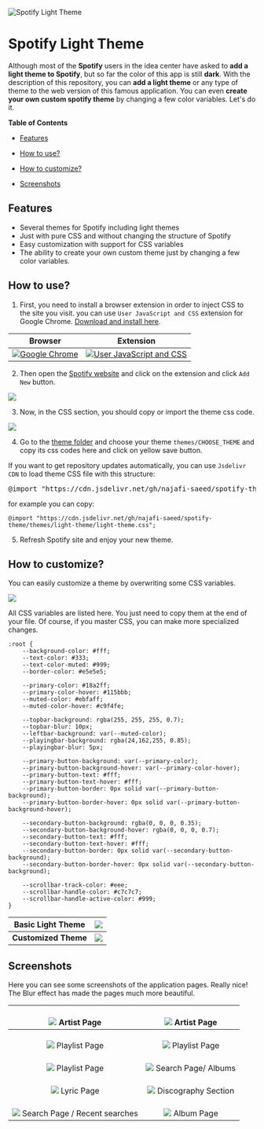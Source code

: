 ![Spotify Light Theme](https://i.imgur.com/oD05z1b.png "Spotify Light Theme")

# Spotify Light Theme
Although most of the **Spotify** users in the idea center have asked to **add a light theme to Spotify**, but so far the color of this app is still **dark**.
With the description of this repository, you can **add a light theme** or any type of theme to the web version of this famous application. You can even **create your own custom spotify theme** by changing a few color variables. Let's do it.

**Table of Contents**

- [Features](#features)

- [How to use?](#how-to-use)

- [How to customize?](#how-to-customize)

- [Screenshots](#screenshots)

## Features

- Several themes for Spotify including light themes
- Just with pure CSS and without changing the structure of Spotify
- Easy customization with support for CSS variables
- The ability to create your own custom theme just by changing a few color variables.

## How to use?

1) First, you need to install a browser extension in order to inject CSS to the site you visit. you can use `User JavaScript and CSS` extension for Google Chrome. [Download and install here](https://chrome.google.com/webstore/detail/user-javascript-and-css/nbhcbdghjpllgmfilhnhkllmkecfmpld?hl=en "Download and install here").

| Browser        | Extension   |
| ------------ | ------------ |
|  [![Google Chrome](https://www.google.com/chrome/static/images/chrome-logo-m100.svg "Google Chrome")](https://chrome.google.com/webstore/detail/user-javascript-and-css/nbhcbdghjpllgmfilhnhkllmkecfmpld?hl=en "Google Chrome") | [![User JavaScript and CSS](https://lh3.googleusercontent.com/1TSw8ZPwr2VvUZlY1cbAPOWo5cisrfpazmTpfGH4YWGTLCJLUq23LMSKuS5ee-bBP5C0GL8wsbpV9iQ9zLEQ6Dv8Vw=w128-h128-e365-rj-sc0x00ffffff "User JavaScript and CSS")](https://chrome.google.com/webstore/detail/user-javascript-and-css/nbhcbdghjpllgmfilhnhkllmkecfmpld?hl=en "User JavaScript and CSS")  |

2) Then open the [Spotify website](https://open.spotify.com/ "Spotify website") and click on the extension and click `Add New` button.

![](https://i.ibb.co/hMm6YxJ/image.png)

3) Now, in the CSS section, you should copy or import the theme css code.

![](https://i.ibb.co/M2XcZrj/image.png)

4) Go to the [theme folder](https://github.com/najafi-saeed/spotify-theme/tree/development/themes "folder") and choose your theme `themes/CHOOSE_THEME` and copy its css codes here and click on yellow save button. 

If you want to get repository updates automatically, you can use `Jsdelivr CDN` to load theme CSS file with this structure:

<pre>@import "https://cdn.jsdelivr.net/gh/najafi-saeed/spotify-theme/themes/<b>theme-folder</b>/<b>theme-file</b>.css";</pre>

for example you can copy:
```
@import "https://cdn.jsdelivr.net/gh/najafi-saeed/spotify-theme/themes/light-theme/light-theme.css";
```

5) Refresh Spotify site and enjoy your new theme.

## How to customize?
You can easily customize a theme by overwriting some CSS variables.

![](https://i.ibb.co/c3fV8Bj/image.png)

All CSS variables are listed here. You just need to copy them at the end of your file. Of course, if you master CSS, you can make more specialized changes.

```
:root {
    --background-color: #fff;
    --text-color: #333;
    --text-color-muted: #999;
    --border-color: #e5e5e5;
	
    --primary-color: #18a2ff;
    --primary-color-hover: #115bbb;
    --muted-color: #ebfaff;
    --muted-color-hover: #c9f4fe;
	
    --topbar-background: rgba(255, 255, 255, 0.7);
    --topbar-blur: 10px;
    --leftbar-background: var(--muted-color);
    --playingbar-background: rgba(24,162,255, 0.85);
    --playingbar-blur: 5px;
	
    --primary-button-background: var(--primary-color);
    --primary-button-background-hover: var(--primary-color-hover);
    --primary-button-text: #fff;
    --primary-button-text-hover: #fff;
    --primary-button-border: 0px solid var(--primary-button-background);
    --primary-button-border-hover: 0px solid var(--primary-button-background-hover);
	
    --secondary-button-background: rgba(0, 0, 0, 0.35);
    --secondary-button-background-hover: rgba(0, 0, 0, 0.7);
    --secondary-button-text: #fff;
    --secondary-button-text-hover: #fff;
    --secondary-button-border: 0px solid var(--secondary-button-background);
    --secondary-button-border-hover: 0px solid var(--secondary-button-background);
	
    --scrollbar-track-color: #eee;
    --scrollbar-handle-color: #c7c7c7;
    --scrollbar-handle-active-color: #999;
}
```
| Basic Light Theme  |  ![](https://i.imgur.com/oD05z1b.png)  |
| :------------: | :------------: |
| **Customized Theme** | ![](https://i.imgur.com/XhM6ezX.png)  |

## Screenshots

Here you can see some screenshots of the application pages. Really nice! The Blur effect has made the pages much more beautiful.

| <br> ![](https://i.imgur.com/3ZVMZk1.png) Artist Page  | <br> ![](https://i.imgur.com/yd7dT1a.png) Artist Page  |
| :------------: | :------------: |
| <br> ![](https://i.imgur.com/rDAROdJ.png) Playlist Page  | <br>  ![](https://i.imgur.com/081S3TN.png) Playlist Page |
|  <br> ![](https://i.imgur.com/i0qgXgE.png) Playlist Page | <br> ![](https://i.imgur.com/ZlJremU.png) Search Page/ Albums |
| <br> ![](https://i.imgur.com/7QI84bD.png) Lyric Page | <br> ![](https://i.imgur.com/qDOvkqD.png) Discography Section |
| <br> ![](https://i.imgur.com/6qlBOf6.png) Search Page / Recent searches |  <br> ![](https://i.imgur.com/iATbZSe.png) Album Page |
